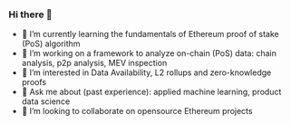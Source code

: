 ### Hi there 👋

- 🔭 I’m currently learning the fundamentals of Ethereum proof of stake (PoS) algorithm
- 🌱 I’m working on a framework to analyze on-chain (PoS) data: chain analysis, p2p analysis, MEV inspection
- 👀 I’m interested in Data Availability, L2 rollups and zero-knowledge proofs 
- 💬 Ask me about (past experience): applied machine learning, product data science 
- 💞️ I’m looking to collaborate on opensource Ethereum projects

<!--
**logixian/logixian** is a ✨ _special_ ✨ repository because its `README.md` (this file) appears on your GitHub profile.

Here are some ideas to get you started:

- 🔭 I’m currently working on ...
- 🌱 I’m currently learning ...
- 👯 I’m looking to collaborate on ...
- 🤔 I’m looking for help with ...
- 💬 Ask me about ...
- 📫 How to reach me: ...
- 😄 Pronouns: ...
- ⚡ Fun fact: ...
-->
